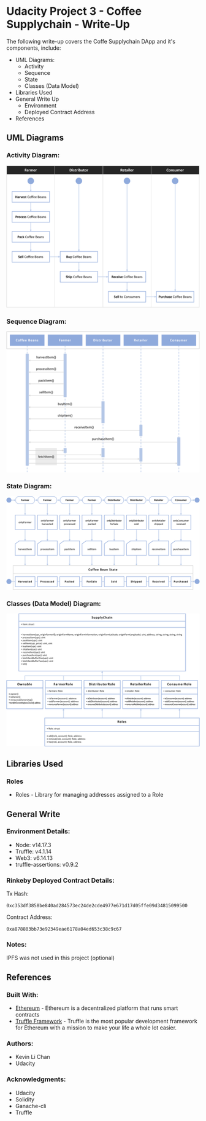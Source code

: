 # Udacity Project 3 - Coffee Supplychain - Write-Up

The following write-up covers the Coffe Supplychain DApp and it's components, include:
* UML Diagrams:
  * Activity
  * Sequence
  * State
  * Classes (Data Model)
* Libraries Used
* General Write Up
  * Environment
  * Deployed Contract Address
* References

## UML Diagrams
### Activity Diagram:

![Activity Diagram](images/Activity_Diagram.png)

### Sequence Diagram:

![Sequence Diagram](images/Sequence_Diagram.png)

### State Diagram:

![State Diagram](images/State_Diagram.png)

### Classes (Data Model) Diagram:

![Data_Model_Diagram](images/Data_Model_Diagram.png)

## Libraries Used
### Roles
* Roles - Library for managing addresses assigned to a Role

## General Write
### Environment Details:
* Node: v14.17.3
* Truffle: v4.1.14
* Web3: v6.14.13
* truffle-assertions: v0.9.2

### Rinkeby Deployed Contract Details:
Tx Hash:
```
0xc353df3858be840ad284573ec24de2cde4977e671d17d05ffe09d34815099500
```

Contract Address:
```
0xa878803bb73e92349eae6178a04ed653c38c9c67
```

### Notes:
IPFS was not used in this project (optional)

## References
### Built With:

* [Ethereum](https://www.ethereum.org/) - Ethereum is a decentralized platform that runs smart contracts
* [Truffle Framework](http://truffleframework.com/) - Truffle is the most popular development framework for Ethereum with a mission to make your life a whole lot easier.

### Authors:

* Kevin Li Chan
* Udacity

### Acknowledgments:

* Udacity
* Solidity
* Ganache-cli
* Truffle
